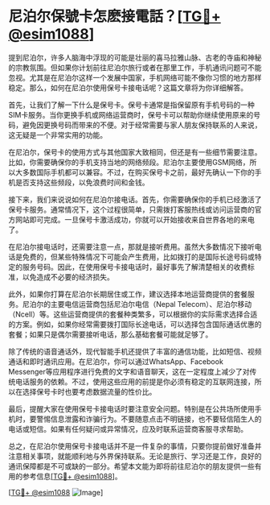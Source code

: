 # 尼泊尔保號卡怎麽接電話？[[TG💪+ @esim1088](https://t.me/s/esim1088)]

提到尼泊尔，许多人脑海中浮现的可能是壮丽的喜马拉雅山脉、古老的寺庙和神秘的宗教氛围。但如果你计划前往尼泊尔旅行或者在那里工作，手机通讯问题可不能忽视。尤其是在尼泊尔这样一个发展中国家，手机网络可能不像你习惯的地方那样稳定。那么，如何在尼泊尔使用保号卡接电话呢？这篇文章将为你详细解答。

首先，让我们了解一下什么是保号卡。保号卡通常是指保留原有手机号码的一种SIM卡服务。当你更换手机或网络运营商时，保号卡可以帮助你继续使用原来的号码，避免因更换号码而带来的不便。对于经常需要与家人朋友保持联系的人来说，这无疑是一个非常实用的功能。

在尼泊尔，保号卡的使用方式与其他国家大致相同，但还是有一些细节需要注意。比如，你需要确保你的手机支持当地的网络频段。尼泊尔主要使用GSM网络，所以大多数国际手机都可以兼容。不过，在购买保号卡之前，最好先确认一下你的手机是否支持这些频段，以免浪费时间和金钱。

接下来，我们来说说如何在尼泊尔接电话。首先，你需要确保你的手机已经激活了保号卡服务。通常情况下，这个过程很简单，只需拨打客服热线或访问运营商的官方网站即可完成。一旦保号卡激活成功，你就可以开始接收来自世界各地的来电了。

在尼泊尔接电话时，还需要注意一点，那就是接听费用。虽然大多数情况下接听电话是免费的，但某些特殊情况下可能会产生费用，比如拨打的是国际长途号码或特定的服务号码。因此，在使用保号卡接电话时，最好事先了解清楚相关的收费标准，以免造成不必要的经济损失。

此外，如果你打算在尼泊尔长期居住或工作，建议选择本地运营商提供的套餐服务。尼泊尔的主要电信运营商包括尼泊尔电信（Nepal Telecom）、尼泊尔移动（Ncell）等。这些运营商提供的套餐种类繁多，可以根据你的实际需求选择合适的方案。例如，如果你经常需要拨打国际长途电话，可以选择包含国际通话优惠的套餐；如果只是偶尔需要接听电话，那么基础套餐可能就足够了。

除了传统的语音通话外，现代智能手机还提供了丰富的通信功能，比如短信、视频通话和即时通讯应用。在尼泊尔，你可以通过WhatsApp、Facebook Messenger等应用程序进行免费的文字和语音聊天，这在一定程度上减少了对传统电话服务的依赖。不过，使用这些应用的前提是你必须有稳定的互联网连接，所以在选择保号卡时也要考虑数据流量的性价比。

最后，提醒大家在使用保号卡接电话时要注意安全问题。特别是在公共场所使用手机时，要警惕信息泄露和诈骗行为。不要随意点击不明链接，也不要轻信陌生人的电话或短信。如果有任何疑问或异常情况，应及时联系运营商客服寻求帮助。

总之，在尼泊尔使用保号卡接电话并不是一件复杂的事情，只要你提前做好准备并注意相关事项，就能顺利地与外界保持联系。无论是旅行、学习还是工作，良好的通讯保障都是不可或缺的一部分。希望本文能为即将前往尼泊尔的朋友提供一些有用的参考信息[[TG💪+ @esim1088](https://t.me/s/esim1088)]。

[[TG💪+ @esim1088](https://t.me/s/esim1088) ![Image](https://i.postimg.cc/4NQfJmqS/Snipaste-2025-05-13-00-14-12.png)]